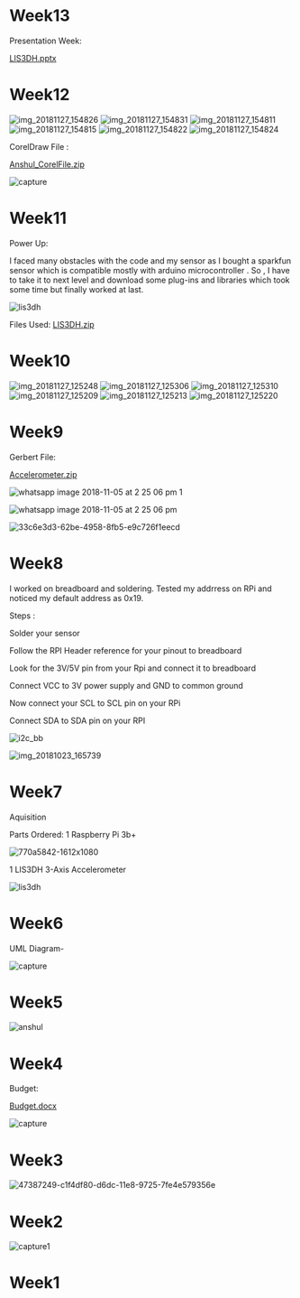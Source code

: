# Week13

Presentation Week:

[LIS3DH.pptx](https://github.com/anshulsanan/smart_wear/files/2622157/LIS3DH.pptx)

# Week12
![img_20181127_154826](https://user-images.githubusercontent.com/43185859/49110781-662df100-f25c-11e8-923a-a5a6c2d52e57.jpg)
![img_20181127_154831](https://user-images.githubusercontent.com/43185859/49110782-662df100-f25c-11e8-8278-cf184d9ccf36.jpg)
![img_20181127_154811](https://user-images.githubusercontent.com/43185859/49110784-662df100-f25c-11e8-840a-9c4cca669a2f.jpg)
![img_20181127_154815](https://user-images.githubusercontent.com/43185859/49110785-662df100-f25c-11e8-9686-bdb6de588d4d.jpg)
![img_20181127_154822](https://user-images.githubusercontent.com/43185859/49110787-662df100-f25c-11e8-9b44-da08c71257b2.jpg)
![img_20181127_154824](https://user-images.githubusercontent.com/43185859/49110788-662df100-f25c-11e8-86cd-19be71ad2ddc.jpg)

CorelDraw File :

[Anshul_CorelFile.zip](https://github.com/anshulsanan/smart_wear/files/2621935/Anshul_CorelFile.zip)

![capture](https://user-images.githubusercontent.com/43185859/49113049-78ab2900-f262-11e8-9450-ad23d13df45b.PNG)


# Week11
Power Up:


I faced many obstacles with the code and my sensor as I bought a sparkfun sensor which is compatible mostly with arduino microcontroller . So , I have to take it to next level and download some plug-ins and libraries which took some time but finally worked at last.

![lis3dh](https://user-images.githubusercontent.com/43185859/49110905-b311c780-f25c-11e8-9c8d-693c720bd9f8.jpg)

Files Used:
[LIS3DH.zip](https://github.com/anshulsanan/smart_wear/files/2621855/LIS3DH.zip)


# Week10
![img_20181127_125248](https://user-images.githubusercontent.com/43185859/49110983-e6545680-f25c-11e8-90ee-d589fa343b9c.jpg)
![img_20181127_125306](https://user-images.githubusercontent.com/43185859/49110984-e6545680-f25c-11e8-8166-9b20dbacd200.jpg)
![img_20181127_125310](https://user-images.githubusercontent.com/43185859/49110985-e6545680-f25c-11e8-9ffc-416bb18ab27e.jpg)
![img_20181127_125209](https://user-images.githubusercontent.com/43185859/49110986-e6545680-f25c-11e8-8d6d-bffd694687bc.jpg)
![img_20181127_125213](https://user-images.githubusercontent.com/43185859/49110987-e6545680-f25c-11e8-92ab-5fbddac78d77.jpg)
![img_20181127_125220](https://user-images.githubusercontent.com/43185859/49110988-e6545680-f25c-11e8-9388-539b7eb1c4ce.jpg)


# Week9

Gerbert File:

[Accelerometer.zip](https://github.com/anshulsanan/smart_wear/files/2621943/Accelerometer.zip)


![whatsapp image 2018-11-05 at 2 25 06 pm 1](https://user-images.githubusercontent.com/43185859/48021714-43019d00-e107-11e8-8637-334db220a56a.jpeg)

![whatsapp image 2018-11-05 at 2 25 06 pm](https://user-images.githubusercontent.com/43185859/48021784-6d535a80-e107-11e8-9ba3-1162ebdee2af.jpeg)

![33c6e3d3-62be-4958-8fb5-e9c726f1eecd](https://user-images.githubusercontent.com/43185859/48021885-b3102300-e107-11e8-80c8-58d16e0771ab.jpg)





# Week8

I worked on breadboard and soldering. Tested my addrress on RPi and noticed my default address as 0x19.

Steps :

Solder your sensor

Follow the RPI Header reference for your pinout to breadboard

Look for the 3V/5V pin from your Rpi and connect it to breadboard 

Connect VCC to 3V power supply and GND to common ground

Now connect your SCL to SCL pin on your RPi

Connect SDA to  SDA pin on your RPI


![i2c_bb](https://user-images.githubusercontent.com/43185859/48022114-4d706680-e108-11e8-8b9d-90162020e282.jpg)

![img_20181023_165739](https://user-images.githubusercontent.com/43185859/48022115-4f3a2a00-e108-11e8-85be-6037c6ad8365.jpg)


# Week7
Aquisition 

Parts Ordered:
1 Raspberry Pi 3b+

![770a5842-1612x1080](https://user-images.githubusercontent.com/43185859/49117549-14db2d00-f26f-11e8-916a-be875860f58f.jpg)

1 LIS3DH 3-Axis Accelerometer

![lis3dh](https://user-images.githubusercontent.com/43185859/49117559-1dcbfe80-f26f-11e8-9312-64969a31ff77.jpg)


# Week6

UML Diagram-

![capture](https://user-images.githubusercontent.com/43185859/49117469-c75ec000-f26e-11e8-89de-af591b191b37.PNG)


# Week5
![anshul](https://user-images.githubusercontent.com/43185859/46379071-b5e0a980-c66b-11e8-9678-66c474e7509c.PNG)


# Week4

Budget:

[Budget.docx](https://github.com/anshulsanan/smart_wear/files/2550329/Budget.docx)


![capture](https://user-images.githubusercontent.com/43185859/48022365-f4ed9900-e108-11e8-9cdd-c8d549768096.PNG)


# Week3
![47387249-c1f4df80-d6dc-11e8-9725-7fe4e579356e](https://user-images.githubusercontent.com/43185859/48022671-c6bc8900-e109-11e8-933f-ec6e5755b92f.png)

# Week2
![capture1](https://user-images.githubusercontent.com/43185859/48022555-75ac9500-e109-11e8-8790-4d3f4d5bbddd.PNG)

# Week1
